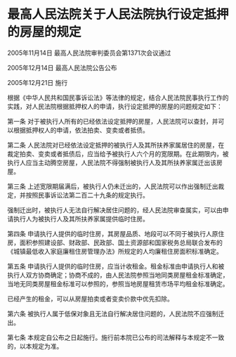 # 最高人民法院关于人民法院执行设定抵押的房屋的规定

2005年11月14日 最高人民法院审判委员会第1371次会议通过

2005年12月14日 最高人民法院公告公布

2005年12月21日 施行



根据《中华人民共和国民事诉讼法》等法律的规定，结合人民法院民事执行工作的实践，对人民法院根据抵押权人的申请，执行设定抵押的房屋的问题规定如下：

第一条 对于被执行人所有的已经依法设定抵押的房屋，人民法院可以查封，并可以根据抵押权人的申请，依法拍卖、变卖或者抵债。

第二条 人民法院对已经依法设定抵押的被执行人及其所扶养家属居住的房屋，在裁定拍卖、变卖或者抵债后，应当给予被执行人六个月的宽限期。在此期限内，被执行人应当主动腾空房屋，人民法院不得强制被执行人及其所扶养家属迁出该房屋。

第三条 上述宽限期届满后，被执行人仍未迁出的，人民法院可以作出强制迁出裁定，并按照民事诉讼法第二百二十九条的规定执行。

强制迁出时，被执行人无法自行解决居住问题的，经人民法院审查属实，可以由申请执行人为被执行人及其所扶养家属提供临时住房。

第四条 申请执行人提供的临时住房，其房屋品质、地段可以不同于被执行人原住房，面积参照建设部、财政部、民政部、国土资源部和国家税务总局联合发布的《城镇最低收入家庭廉租住房管理办法》所规定的人均廉租住房面积标准确定。

第五条 申请执行人提供的临时住房，应当计收租金。租金标准由申请执行人和被执行人双方协商确定；协商不成的，由人民法院参照当地同类房屋租金标准确定，当地无同类房屋租金标准可以参照的，参照当地房屋租赁市场平均租金标准确定。

已经产生的租金，可以从房屋拍卖或者变卖价款中优先扣除。

第六条 被执行人属于低保对象且无法自行解决居住问题的，人民法院不应强制迁出。

第七条 本规定自公布之日起施行。施行前本院已公布的司法解释与本规定不一致的，以本规定为准。